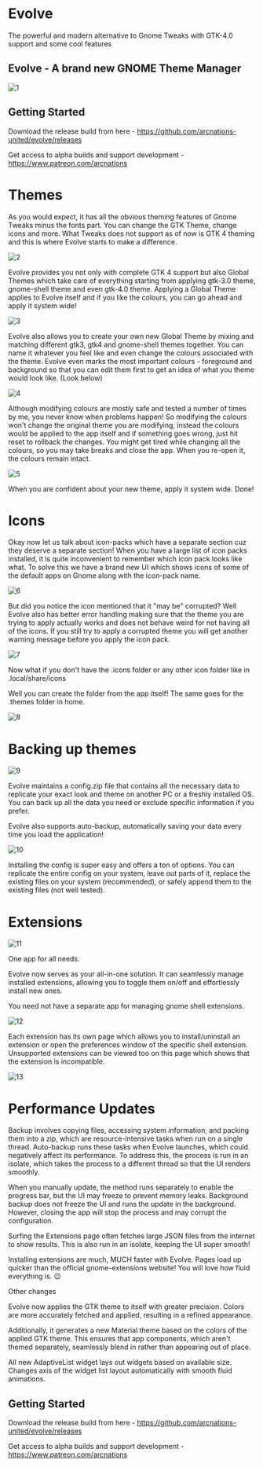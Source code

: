 # Evolve

The powerful and modern alternative to Gnome Tweaks with GTK-4.0 support and some cool features

## Evolve - A brand new GNOME Theme Manager
![1](https://github.com/arcnations-united/evolve/assets/114287507/4a9c19b2-afb9-422d-aabd-401c6ecae3c8)


## Getting Started

Download the release build from here -
https://github.com/arcnations-united/evolve/releases

Get access to alpha builds and support development -
https://www.patreon.com/arcnations

# Themes

As you would expect, it has all the obvious theming features of Gnome Tweaks minus the fonts part. You can change the GTK Theme, change icons and more. What Tweaks does not support as of now is GTK 4 theming and this is where Evolve starts to make a difference.

![2](https://github.com/arcnations-united/evolve/assets/114287507/cdd4d19c-4fbc-425a-bf5f-cc585da78922)

Evolve provides you not only with complete GTK 4 support but also Global Themes which take care of everything starting from applying gtk-3.0 theme, gnome-shell theme and even gtk-4.0 theme. Applying a Global Theme applies to Evolve itself and if you like the colours, you can go ahead and apply it system wide!

![3](https://github.com/arcnations-united/evolve/assets/114287507/99f3c98a-2ae0-448b-bbef-7f96c18998ae)

Evolve also allows you to create your own new Global Theme by mixing and matching different gtk3, gtk4 and gnome-shell themes together. You can name it whatever you feel like and even change the colours associated with the theme. Evolve even marks the most important colours - foreground and background so that you can edit them first to get an idea of what you theme would look like. (Look below)

![4](https://github.com/arcnations-united/evolve/assets/114287507/987349ce-bcfb-43ed-830f-a046d91cfc94)

Although modifying colours are mostly safe and tested a number of times by me, you never know when problems happen! So modifying the colours won't change the original theme you are modifying, instead the colours would be applied to the app itself and if something goes wrong, just hit reset to rollback the changes. You might get tired while changing all the colours, so you may take breaks and close the app. When you re-open it, the colours remain intact.

![5](https://github.com/arcnations-united/evolve/assets/114287507/600171f4-cf31-4711-b800-cc2f2f281c20)

When you are confident about your new theme, apply it system wide. Done!

# Icons

Okay now let us talk about icon-packs which have a separate section cuz they deserve a separate section! When you have a large list of icon packs installed, it is quite inconvenient to remember which icon pack looks like what. To solve this we have a brand new UI which shows icons of some of the default apps on Gnome along with the icon-pack name.

![6](https://github.com/arcnations-united/evolve/assets/114287507/8338e754-518c-4fa1-a2df-6a2157fae514)

But did you notice the icon mentioned that it "may be" corrupted? Well Evolve also has better error handling making sure that the theme you are trying to apply actually works and does not behave weird for not having all of the icons. If you still try to apply a corrupted theme you will get another warning message before you apply the icon pack.

![7](https://github.com/arcnations-united/evolve/assets/114287507/9a6846b4-7416-4837-b69a-98c341e53f52)

Now what if you don't have the .icons folder or any other icon folder like in .local/share/icons

Well you can create the folder from the app itself! The same goes for the .themes folder in home.

![8](https://github.com/arcnations-united/evolve/assets/114287507/2a271b91-d047-4800-842c-fa20c3ee27d6)

# Backing up themes
![9](https://github.com/arcnations-united/evolve/assets/114287507/09cf94cc-870e-4ebf-9954-a46d5bb1e58e)

Evolve maintains a config.zip file that contains all the necessary data to replicate your exact look and theme on another PC or a freshly installed OS. You can back up all the data you need or exclude specific information if you prefer.

Evolve also supports auto-backup, automatically saving your data every time you load the application!

![10](https://github.com/arcnations-united/evolve/assets/114287507/9fc9972c-ae4d-4cad-a195-89ec5036d46c)

Installing the config is super easy and offers a ton of options. You can replicate the entire config on your system, leave out parts of it, replace the existing files on your system (recommended), or safely append them to the existing files (not well tested).

# Extensions

![11](https://github.com/arcnations-united/evolve/assets/114287507/d4349c72-eb2f-4968-b854-565e261d2143)

One app for all needs.

Evolve now serves as your all-in-one solution. It can seamlessly manage installed extensions, allowing you to toggle them on/off and effortlessly install new ones. 

You need not have a separate app for managing gnome shell extensions.

![12](https://github.com/arcnations-united/evolve/assets/114287507/13d8068b-8881-474a-8c4a-f0a420fa6ab9)

Each extension has its own page which allows you to install/uninstall an extension or open the preferences window of the specific shell extension. Unsupported extensions can be viewed too on this page which shows that the extension is incompatible.

![13](https://github.com/arcnations-united/evolve/assets/114287507/a47d7608-3417-41c9-b28b-37167c340f99)

# Performance Updates

Backup involves copying files, accessing system information, and packing them into a zip, which are resource-intensive tasks when run on a single thread. Auto-backup runs these tasks when Evolve launches, which could negatively affect its performance. To address this, the process is run in an isolate, which takes the process to a different thread so that the UI renders smoothly.

When you manually update, the method runs separately to enable the progress bar, but the UI may freeze to prevent memory leaks. Background backup does not freeze the UI and runs the update in the background. However, closing the app will stop the process and may corrupt the configuration.

Surfing the Extensions page often fetches large JSON files from the internet to show results. This is also run in an isolate, keeping the UI super smooth!

Installing extensions are much, MUCH faster with Evolve. Pages load up quicker than the official gnome-extensions website! You will love how fluid everything is. 😉

Other changes

Evolve now applies the GTK theme to itself with greater precision. Colors are more accurately fetched and applied, resulting in a refined appearance.

Additionally, it generates a new Material theme based on the colors of the applied GTK theme. This ensures that app components, which aren't themed separately, seamlessly blend in rather than appearing out of place.

All new AdaptiveList widget lays out widgets based on available size. Changes axis of the widget list layout automatically with smooth fluid animations.


## Getting Started

Download the release build from here -
https://github.com/arcnations-united/evolve/releases

Get access to alpha builds and support development -
https://www.patreon.com/arcnations
